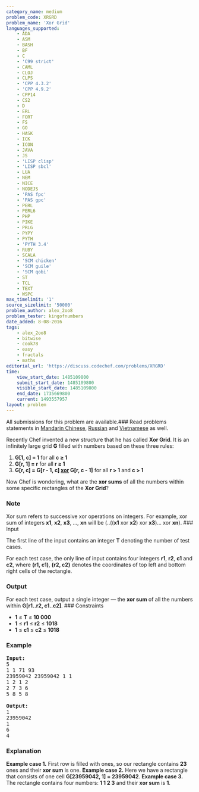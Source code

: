 ```yaml
---
category_name: medium
problem_code: XRGRD
problem_name: 'Xor Grid'
languages_supported:
    - ADA
    - ASM
    - BASH
    - BF
    - C
    - 'C99 strict'
    - CAML
    - CLOJ
    - CLPS
    - 'CPP 4.3.2'
    - 'CPP 4.9.2'
    - CPP14
    - CS2
    - D
    - ERL
    - FORT
    - FS
    - GO
    - HASK
    - ICK
    - ICON
    - JAVA
    - JS
    - 'LISP clisp'
    - 'LISP sbcl'
    - LUA
    - NEM
    - NICE
    - NODEJS
    - 'PAS fpc'
    - 'PAS gpc'
    - PERL
    - PERL6
    - PHP
    - PIKE
    - PRLG
    - PYPY
    - PYTH
    - 'PYTH 3.4'
    - RUBY
    - SCALA
    - 'SCM chicken'
    - 'SCM guile'
    - 'SCM qobi'
    - ST
    - TCL
    - TEXT
    - WSPC
max_timelimit: '1'
source_sizelimit: '50000'
problem_author: alex_2oo8
problem_tester: kingofnumbers
date_added: 8-08-2016
tags:
    - alex_2oo8
    - bitwise
    - cook78
    - easy
    - fractals
    - maths
editorial_url: 'https://discuss.codechef.com/problems/XRGRD'
time:
    view_start_date: 1485109800
    submit_start_date: 1485109800
    visible_start_date: 1485109800
    end_date: 1735669800
    current: 1493557957
layout: problem
---
```

All submissions for this problem are available.###  Read problems statements in [Mandarin Chinese](http://www.codechef.com/download/translated/COOK78/mandarin/XRGRD.pdf), [Russian](http://www.codechef.com/download/translated/COOK78/russian/XRGRD.pdf) and [Vietnamese](http://www.codechef.com/download/translated/COOK78/vietnamese/XRGRD.pdf) as well.

Recently Chef invented a new structure that he has called **Xor Grid**. It is an infinitely large grid **G** filled with numbers based on these three rules:

1. **G\[1, c\] = 1** for all **c ≥ 1**
2. **G\[r, 1\] = r** for all **r ≥ 1**
3. **G\[r, c\] = G\[r - 1, c\] [xor](http://en.wikipedia.org/wiki/Bitwise_operation#XOR) G\[r, c - 1\]** for all **r > 1** and **c > 1**

Now Chef is wondering, what are the **xor sums** of all the numbers within some specific rectangles of the **Xor Grid**?

### Note

 Xor sum refers to successive xor operations on integers. For example, xor sum of integers **x1**, **x2**, **x3**, ..., **xn** will be (..((**x1** xor **x2**) xor **x3**)... xor **xn**). ### Input

The first line of the input contains an integer **T** denoting the number of test cases.

For each test case, the only line of input contains four integers **r1**, **r2**, **c1** and **c2**, where **(r1, c1)**, **(r2, c2)** denotes the coordinates of top left and bottom right cells of the rectangle.

### Output

For each test case, output a single integer ― the **xor sum** of all the numbers within **G\[r1..r2, c1..c2\]**. ### Constraints

- **1** ≤ **T** ≤ **10 000**
- **1** ≤ **r1** ≤ **r2** ≤ **1018**
- **1** ≤ **c1** ≤ **c2** ≤ **1018**

### Example

<pre><b>Input:</b>
5
1 1 71 93
23959042 23959042 1 1
1 2 1 2
2 7 3 6
5 8 5 8

<b>Output:</b>
1
23959042
1
6
4
</pre>
### Explanation

**Example case 1.** First row is filled with ones, so our rectangle contains **23** ones and their **xor sum** is one. **Example case 2.** Here we have a rectangle that consists of one cell **G\[23959042, 1\] = 23959042**. **Example case 3.** The rectangle contains four numbers: **1 1 2 3** and their **xor sum** is **1**.
